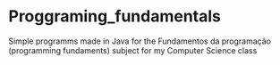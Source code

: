 # Proggraming_fundamentals
Simple programms made in Java for the Fundamentos da programação (programming fundaments) subject for my Computer Science class
